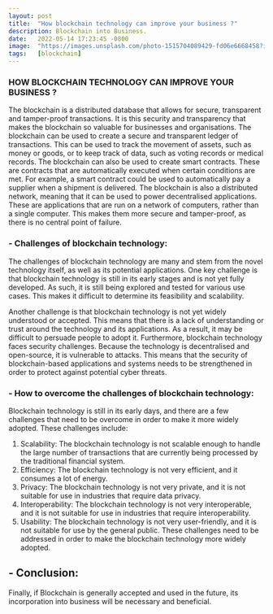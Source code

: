 ```yaml
---
layout: post
title:  "How blockchain technology can improve your business ?"
description: Blockchain into Business.
date:   2022-05-14 17:23:45 -0800
image:  "https://images.unsplash.com/photo-1515704089429-fd06e6668458?ixlib=rb-1.2.1&ixid=MnwxMjA3fDB8MHxwaG90by1wYWdlfHx8fGVufDB8fHx8&auto=format&fit=crop&w=870&q=80"
tags:   [blockchain]
---
```


### HOW BLOCKCHAIN TECHNOLOGY CAN IMPROVE YOUR BUSINESS ?
The blockchain is a distributed database that allows for secure, transparent and tamper-proof transactions. It is this security and transparency that makes the blockchain so valuable for businesses and organisations.
The blockchain can be used to create a secure and transparent ledger of transactions. This can be used to track the movement of assets, such as money or goods, or to keep track of data, such as voting records or medical records.
The blockchain can also be used to create smart contracts. These are contracts that are automatically executed when certain conditions are met. For example, a smart contract could be used to automatically pay a supplier when a shipment is delivered.
The blockchain is also a distributed network, meaning that it can be used to power decentralised applications. These are applications that are run on a network of computers, rather than a single computer. This makes them more secure and tamper-proof, as there is no central point of failure.
### - Challenges of blockchain technology:
The challenges of blockchain technology are many and stem from the novel technology itself, as well as its potential applications. One key challenge is that blockchain technology is still in its early stages and is not yet fully developed. As such, it is still being explored and tested for various use cases. This makes it difficult to determine its feasibility and scalability.

Another challenge is that blockchain technology is not yet widely understood or accepted. This means that there is a lack of understanding or trust around the technology and its applications. As a result, it may be difficult to persuade people to adopt it.
Furthermore, blockchain technology faces security challenges. Because the technology is decentralised and open-source, it is vulnerable to attacks. This means that the security of blockchain-based applications and systems needs to be strengthened in order to protect against potential cyber threats.
### - How to overcome the challenges of blockchain technology:
Blockchain technology is still in its early days, and there are a few challenges that need to be overcome in order to make it more widely adopted. These challenges include:
1. Scalability: The blockchain technology is not scalable enough to handle the large number of transactions that are currently being processed by the traditional financial system.
2. Efficiency: The blockchain technology is not very efficient, and it consumes a lot of energy.
3. Privacy: The blockchain technology is not very private, and it is not suitable for use in industries that require data privacy.
4. Interoperability: The blockchain technology is not very interoperable, and it is not suitable for use in industries that require interoperability.
5. Usability: The blockchain technology is not very user-friendly, and it is not suitable for use by the general public.
These challenges need to be addressed in order to make the blockchain technology more widely adopted.
## - Conclusion:
Finally, if Blockchain is generally accepted and used in the future, its incorporation into business will be necessary and beneficial.